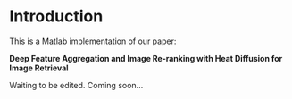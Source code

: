 # Introduction
This is a Matlab implementation of our paper:

**Deep Feature Aggregation and Image Re-ranking with Heat Diffusion for Image Retrieval**

Waiting to be edited. Coming soon...
